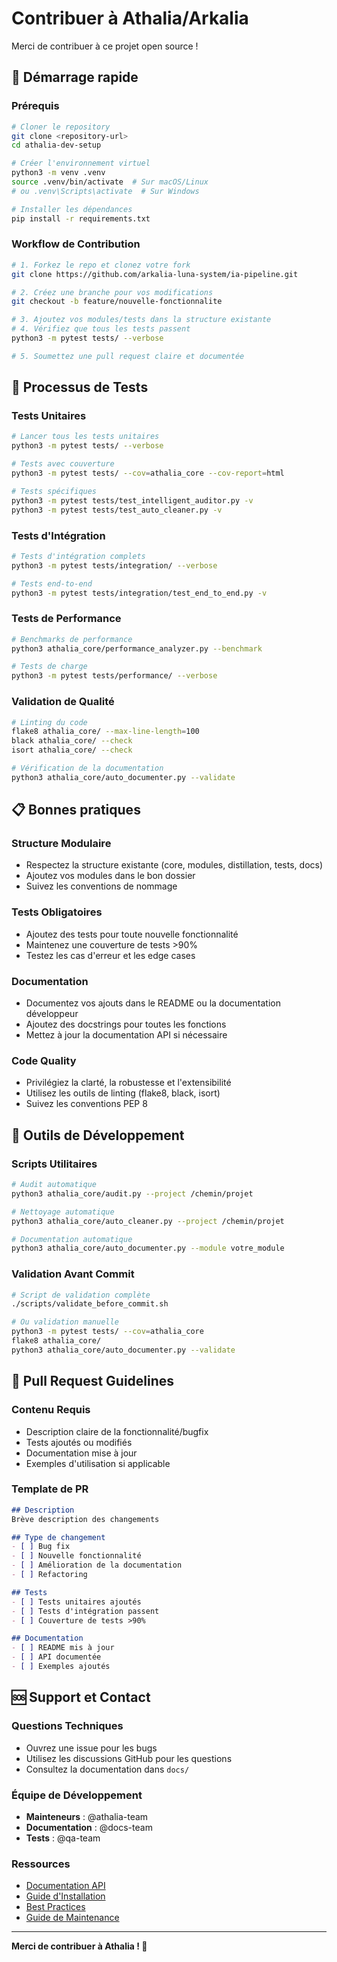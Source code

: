 # Contribuer à Athalia/Arkalia

Merci de contribuer à ce projet open source !

## 🚀 Démarrage rapide

### Prérequis
```bash
# Cloner le repository
git clone <repository-url>
cd athalia-dev-setup

# Créer l'environnement virtuel
python3 -m venv .venv
source .venv/bin/activate  # Sur macOS/Linux
# ou .venv\Scripts\activate  # Sur Windows

# Installer les dépendances
pip install -r requirements.txt
```

### Workflow de Contribution
```bash
# 1. Forkez le repo et clonez votre fork
git clone https://github.com/arkalia-luna-system/ia-pipeline.git

# 2. Créez une branche pour vos modifications
git checkout -b feature/nouvelle-fonctionnalite

# 3. Ajoutez vos modules/tests dans la structure existante
# 4. Vérifiez que tous les tests passent
python3 -m pytest tests/ --verbose

# 5. Soumettez une pull request claire et documentée
```

## 🧪 Processus de Tests

### Tests Unitaires
```bash
# Lancer tous les tests unitaires
python3 -m pytest tests/ --verbose

# Tests avec couverture
python3 -m pytest tests/ --cov=athalia_core --cov-report=html

# Tests spécifiques
python3 -m pytest tests/test_intelligent_auditor.py -v
python3 -m pytest tests/test_auto_cleaner.py -v
```

### Tests d'Intégration
```bash
# Tests d'intégration complets
python3 -m pytest tests/integration/ --verbose

# Tests end-to-end
python3 -m pytest tests/integration/test_end_to_end.py -v
```

### Tests de Performance
```bash
# Benchmarks de performance
python3 athalia_core/performance_analyzer.py --benchmark

# Tests de charge
python3 -m pytest tests/performance/ --verbose
```

### Validation de Qualité
```bash
# Linting du code
flake8 athalia_core/ --max-line-length=100
black athalia_core/ --check
isort athalia_core/ --check

# Vérification de la documentation
python3 athalia_core/auto_documenter.py --validate
```

## 📋 Bonnes pratiques

### Structure Modulaire
- Respectez la structure existante (core, modules, distillation, tests, docs)
- Ajoutez vos modules dans le bon dossier
- Suivez les conventions de nommage

### Tests Obligatoires
- Ajoutez des tests pour toute nouvelle fonctionnalité
- Maintenez une couverture de tests >90%
- Testez les cas d'erreur et les edge cases

### Documentation
- Documentez vos ajouts dans le README ou la documentation développeur
- Ajoutez des docstrings pour toutes les fonctions
- Mettez à jour la documentation API si nécessaire

### Code Quality
- Privilégiez la clarté, la robustesse et l'extensibilité
- Utilisez les outils de linting (flake8, black, isort)
- Suivez les conventions PEP 8

## 🔧 Outils de Développement

### Scripts Utilitaires
```bash
# Audit automatique
python3 athalia_core/audit.py --project /chemin/projet

# Nettoyage automatique
python3 athalia_core/auto_cleaner.py --project /chemin/projet

# Documentation automatique
python3 athalia_core/auto_documenter.py --module votre_module
```

### Validation Avant Commit
```bash
# Script de validation complète
./scripts/validate_before_commit.sh

# Ou validation manuelle
python3 -m pytest tests/ --cov=athalia_core
flake8 athalia_core/
python3 athalia_core/auto_documenter.py --validate
```

## 📝 Pull Request Guidelines

### Contenu Requis
- Description claire de la fonctionnalité/bugfix
- Tests ajoutés ou modifiés
- Documentation mise à jour
- Exemples d'utilisation si applicable

### Template de PR
```markdown
## Description
Brève description des changements

## Type de changement
- [ ] Bug fix
- [ ] Nouvelle fonctionnalité
- [ ] Amélioration de la documentation
- [ ] Refactoring

## Tests
- [ ] Tests unitaires ajoutés
- [ ] Tests d'intégration passent
- [ ] Couverture de tests >90%

## Documentation
- [ ] README mis à jour
- [ ] API documentée
- [ ] Exemples ajoutés
```

## 🆘 Support et Contact

### Questions Techniques
- Ouvrez une issue pour les bugs
- Utilisez les discussions GitHub pour les questions
- Consultez la documentation dans `docs/`

### Équipe de Développement
- **Mainteneurs** : @athalia-team
- **Documentation** : @docs-team
- **Tests** : @qa-team

### Ressources
- [Documentation API](API.md)
- [Guide d'Installation](INSTALLATION.md)
- [Best Practices](GUIDES/BEST_PRACTICES.md)
- [Guide de Maintenance](GUIDES/DOCUMENTATION_MAINTENANCE.md)

---

**Merci de contribuer à Athalia ! 🚀**
